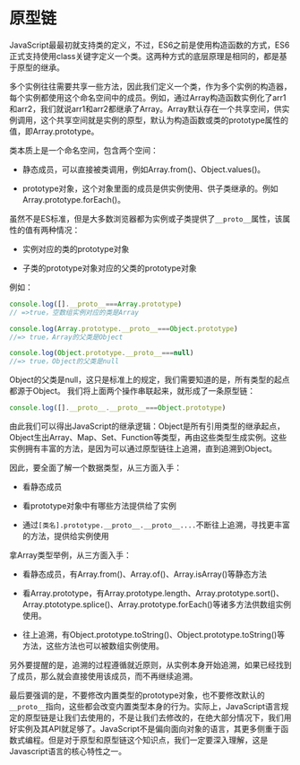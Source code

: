# 原型链 

JavaScript最最初就支持类的定义，不过，ES6之前是使用构造函数的方式，ES6正式支持使用class关键字定义一个类。这两种方式的底层原理是相同的，都是基于原型的继承。

多个实例往往需要共享一些方法，因此我们定义一个类，作为多个实例的构造器，每个实例都使用这个命名空间中的成员。例如，通过Array构造函数实例化了arr1和arr2，我们就说arr1和arr2都继承了Array。Array默认存在一个共享空间，供实例调用，这个共享空间就是实例的原型，默认为构造函数或类的prototype属性的值，即Array.prototype。

类本质上是一个命名空间，包含两个空间：

* 静态成员，可以直接被类调用，例如Array.from()、Object.values()。

* prototype对象，这个对象里面的成员是供实例使用、供子类继承的。例如Array.prototype.forEach()。

虽然不是ES标准，但是大多数浏览器都为实例或子类提供了`__proto__`属性，该属性的值有两种情况：

* 实例对应的类的prototype对象

* 子类的prototype对象对应的父类的prototype对象

例如：

```js
console.log([].__proto__===Array.prototype)
// =>true，空数组实例对应的类是Array

console.log(Array.prototype.__proto__===Object.prototype)
//=> true，Array的父类是Object

console.log(Object.prototype.__proto__===null)
//=> true，Object的父类是null
```

Object的父类是null，这只是标准上的规定，我们需要知道的是，所有类型的起点都源于Object。
我们将上面两个操作串联起来，就形成了一条原型链：

```js
console.log([].__proto__.__proto__===Object.prototype)
```

由此我们可以得出JavaScript的继承逻辑：Object是所有引用类型的继承起点，Object生出Array、Map、Set、Function等类型，再由这些类型生成实例。这些实例拥有丰富的方法，是因为可以通过原型链往上追溯，直到追溯到Object。

因此，要全面了解一个数据类型，从三方面入手：

* 看静态成员

* 看prototype对象中有哪些方法提供给了实例

* 通过`[类名].prototype.__proto__.__proto__....`不断往上追溯，寻找更丰富的方法，提供给实例使用

拿Array类型举例，从三方面入手：

* 看静态成员，有Array.from()、Array.of()、Array.isArray()等静态方法

* 看Array.prototype，有Array.prototype.length、Array.prototype.sort()、Array.ptototype.splice()、Array.prototype.forEach()等诸多方法供数组实例使用。

* 往上追溯，有Object.prototype.toString()、Object.prototype.toString()等方法，这些方法也可以被数组实例使用。

另外要提醒的是，追溯的过程遵循就近原则，从实例本身开始追溯，如果已经找到了成员，那么就会直接使用该成员，而不再继续追溯。

最后要强调的是，不要修改内置类型的prototype对象，也不要修改默认的`__proto__`指向，这些都会改变内置类型本身的行为。实际上，JavaScript语言规定的原型链是让我们去使用的，不是让我们去修改的，在绝大部分情况下，我们用好实例及其API就足够了。JavaScript不是偏向面向对象的语言，其更多侧重于函数式编程。但是对于原型和原型链这个知识点，我们一定要深入理解，这是Javascript语言的核心特性之一。
